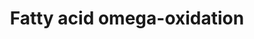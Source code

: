 ---
annotations:
- id: DOID:3146
  parent: genetic disease
  type: Disease Ontology
  value: lipid metabolism disorder
- id: PW:0000058
  parent: classic metabolic pathway
  type: Pathway Ontology
  value: fatty acid metabolic pathway
- id: PW:0000642
  parent: classic metabolic pathway
  type: Pathway Ontology
  value: fatty acid degradation pathway
- id: PW:0001253
  parent: classic metabolic pathway
  type: Pathway Ontology
  value: fatty acid omega degradation pathway
authors:
- MaintBot
- Egonw
- Mkutmon
- Eweitz
description: ''
last-edited: 2021-05-21
organisms:
- Bos taurus
redirect_from:
- /index.php/Pathway:WP970
- /instance/WP970
- /instance/WP970_r117512
revision: r117512
schema-jsonld:
- '@context': https://schema.org/
  '@id': https://wikipathways.github.io/pathways/WP970.html
  '@type': Dataset
  creator:
    '@type': Organization
    name: WikiPathways
  description: ''
  keywords:
  - ADH1A
  - ADH1B
  - ADH1C
  - ADH4
  - ADH6
  - ADH7
  - ALDH1A1
  - ALDH2
  - CYP1A1
  - CYP1A2
  - CYP2A6
  - CYP2E1
  - CYP3A4
  - CYP4A11
  - MGC127055
  license: CC0
  name: Fatty acid omega-oxidation
seo: CreativeWork
title: Fatty acid omega-oxidation
wpid: WP970
---